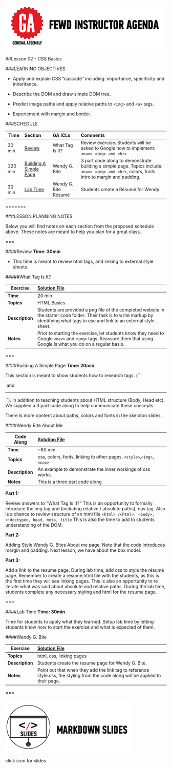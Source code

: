 ![GeneralAssemb.ly](../../img/icons/instr_agenda.png)


##Lesson 02 - CSS Basics

###LEARNING OBJECTIVES

*	Apply and explain CSS “cascade” including: importance, specificity and inheritance.

*	Describe the DOM and draw simple DOM tree.

*	Predict image paths and apply relative paths to ```<img>``` and ```<a>``` tags.

*	Experiement with margin and border.


###SCHEDULE


| Time        | Section| GA ICLs| Comments |
| ------------- |:-------------|:-------------------|:----------------|
| 30 min |[Review](https://github.com/generalassembly-studio/FEWD_2.0.0/blob/FEWD_2.0.1/Week_01_Basics/02_css_basics/README.md#review) | What Tag Is It? |Review exercise. Students will be asked to Google how to implement: ```<nav> <img> and <hr>```. |
| 120 min | [Building A Simple Page](https://github.com/generalassembly-studio/FEWD_2.0.0/blob/FEWD_2.0.1/Week_01_Basics/02_css_basics/README.md#building-a-simple-page) | Wendy G. Bite | 3 part code along to demonstrate building a simple page. Topics include: ```<nav> <img> and <hr>```, colors, fonts intro to margin and padding. |
| 30 min | [Lab Time](https://github.com/generalassembly-studio/FEWD_2.0.0/blob/FEWD_2.0.1/Week_01_Basics/02_css_basics/README.md#lab-time) | Wendy G. Bite Résumé|Students create a Résumé for Wendy.|

=======


###LESSON PLANNING NOTES

Below you will find notes on each section from the proposed schedule above. These notes are  meant to help you plan for a great class.

===

####Review
__Time: 30min__

*	This time is meant to review html tags, and linking to external style sheets. 

#####What Tag Is It?

| Exercise | [Solution File](solution/Wendy_Bite_Solution)|
| ------------- |:-------------|
| __Time__ | 20 min| 
| __Topics__ | HTML Basics| 
| __Description__| Students are provided a png file of the completed website in the starter code folder. Their task is to write markup by identifying what tags to use and link to an external style sheet. |    
| __Notes__ | Prior to starting the exercise, let students know they need to Google ```<nav>``` and ```<img>``` tags. Reassure them that using Google is what you do on a regular basis. | 

===

####Building A Simple Page
__Time: 20min__

This section is meant to show students how to research tags. (```<nav> <img> and <hr>``). In addition to teaching students about HTML structure (Body, Head etc). We supplied a 3 part code along to help communicate these concepts.

There is more content about paths, colors and fonts in the skeloton slides.

####Wendy Bite About Me

| Code Along| [Solution File](solution/Wendy_Bite_Solution) |
| ------------- |:-------------|
| __Time__ | ~60 min| 
| __Topics__ | css, colors, fonts, linking to other pages, ```<style>```,```<img>```, ```<nav>```| 
| __Description__| An example to demonstrate the inner workings of css works. |   
| __Notes__ |  This is a three part code along | 
 

__Part 1:__ 

Review answers to "What Tag Is It?" This is an opportunity to formally introduce the img tag and (including relative / absolute paths), nav tag. Also is a chance to review structure of an html file ```<html> /<html>, <body>, <!doctype>, head, meta, title``` This is also the time to add to students understanding of the DOM.

	
__Part 2:__ 

Adding Style Wendy G. Bites About me page. Note that the code introduces margin and padding. Next lesson, we have  about the box model.

__Part 3:__

Add a link to the resume page. During lab time, add css to style the résumé page. Remember to create a resume.html file with the students, as this is the first time they will see linking pages. This is also an opportunity to re iterate what was said about absolute and relative paths. During the lab time, students complete any necessary styling and html for the resume page.

===

####Lab Time
__Time: 30min__

Time for students to apply what they learned. Setup lab time by letting students know how to start the exercise and what is expected of them. 

####Wendy G. Bite 

|Exercise |[Solution File](solution/Wendy_Bite_Solution) |
| ------------- |:-------------|
| __Topics__ | html, css, linking pages| 
| __Description__| Students create the resume page for Wendy G. Bite. |    
| __Notes__ | Point out that when they add the link tag to reference style.css, the styling from the code along will be applied to their page.| 


===

[![slides](../../img/icons/slides.png)](slides.md)

click icon for slides.

